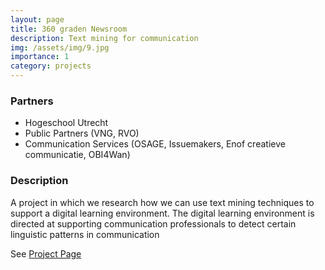 ```yaml
---
layout: page
title: 360 graden Newsroom
description: Text mining for communication
img: /assets/img/9.jpg
importance: 1
category: projects
---
```



### Partners
* Hogeschool Utrecht
* Public Partners (VNG, RVO)
* Communication Services (OSAGE, Issuemakers, Enof creatieve communicatie, OBI4Wan)


### Description

A project in which we research how we can use text mining techniques to support a digital learning environment.
The digital learning environment is directed at supporting communication professionals to detect certain linguistic patterns in communication

See [Project Page](https://www.nwo.nl/projecten/raakpub09009)